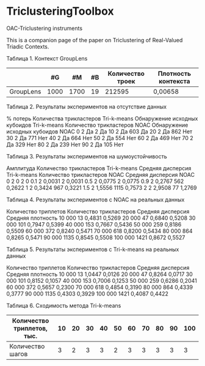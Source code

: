 # TriclusteringToolbox
OAC-Triclustering instruments

This is a companion page of the paper on Triclustering of Real-Valued Triadic Contexts.


Таблица 1. Контекст GroupLens

|           |	#G     | #M   |	#B    |	Количество троек   |	Плотность контекста   |
| --------- | ----- | ----- | ----- | ------------------ | ---------------------- |
| GroupLens	| 1000  | 1700  |	19    |	  212595           |       	0,00658         |


Таблица 2. Результаты экспериментов на отсутствие данных

% потерь	Количества трикластеров
Tri-k-means 	Обнаружение исходных кубоидов 
Tri-k-means 	Количество трикластеров NOAC	Обнаружение исходных кубоидов NOAC
0	2	Да	2	Да
10	2	Да	603	Да
20	2	Да	862	Нет
30	2	Да	771	Нет
40	2	Да	664	Нет
50	2	Да	554	Нет
60	2	Да	469	Нет
70	2	Да	329	Нет
80	2	Да	239	Нет
90	2	Да	105	Нет


Таблица 3. Результаты экспериментов на шумоустойчивость

Амплитуда	Количество трикластеров Tri-k-means	Средняя дисперсия Tri-k-means	Количество трикластеров
NOAC	Средняя дисперсия NOAC
0	2	0	2	0
0.1	2	0,0031	2	0,0031
0.5	2	0,0775	2	0,0775
0.9	2	0,2767	562	0,2622
1	2	0,3424	967	0,3221
1.5	2	1,5556	1115	0,7573
2	2	2,9508	77	1,2769

Таблица 4. Результаты экспериментов с NOAC на реальных данных

Количество триплетов	Количество трикластеров 	Средняя дисперсия	Средняя плотность
10 000	13	0,4831	0,5269
20 000	47	0,6840	0,5208
30 000	101	0,7947	0,5399
40 000	153	0,7667	0,5436
50 000	259	0,8186	0,5509
60 000	372	0,8240	0,5471
70 000	618	0,8200	0,5434
80 000	864	0,8265	0,5471
90 000	1135	0,8545	0,5508
100 000	1421	0,8672	0,5527


Таблица 5. Результаты экспериментов с Tri-k-means на реальных данных

Количество триплетов	Количество трикластеров	Средняя дисперсия	Средняя плотность
10 000	13	1,0447	0,0126
20 000	47	0,8264	0,0717
30 000	101	0,8152	0,1057
40 000	153	0,7006	0,1253
50 000	259	0,6286	0,2041
60 000	372	0,5657	0,2300
70 000	618	0,4854	0,3190
80 000	864	0,4339	0,3777
90 000	1135	0,4303	0,3929
100 000	1421	0,4087	0,4422


Таблица 6. Сходимость метода Tri-k-means

| Количество триплетов, тыс. |	10 |	20 |	30 |	40 |	50 |	60 | 70 |	80 |	90 |	100 |
| -------------------------- |---- | --- | --- | --- | --- | --- | -- | -- | --- | ---- |
| Количество шагов	         | 3   |	2  |	3  |	3  |	2  |  3	 | 3	| 3	 |  3	 |  3   |

